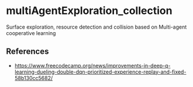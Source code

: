 # multiAgentExploration_collection
Surface exploration, resource detection and collision based on Multi-agent cooperative learning


## References
- https://www.freecodecamp.org/news/improvements-in-deep-q-learning-dueling-double-dqn-prioritized-experience-replay-and-fixed-58b130cc5682/
